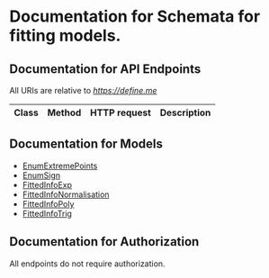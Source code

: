 # Documentation for Schemata for fitting models.

<a name="documentation-for-api-endpoints"></a>
## Documentation for API Endpoints

All URIs are relative to *https://define.me*

Class | Method | HTTP request | Description
------------ | ------------- | ------------- | -------------


<a name="documentation-for-models"></a>
## Documentation for Models

 - [EnumExtremePoints](.//Models/EnumExtremePoints.md)
 - [EnumSign](.//Models/EnumSign.md)
 - [FittedInfoExp](.//Models/FittedInfoExp.md)
 - [FittedInfoNormalisation](.//Models/FittedInfoNormalisation.md)
 - [FittedInfoPoly](.//Models/FittedInfoPoly.md)
 - [FittedInfoTrig](.//Models/FittedInfoTrig.md)


<a name="documentation-for-authorization"></a>
## Documentation for Authorization

All endpoints do not require authorization.
